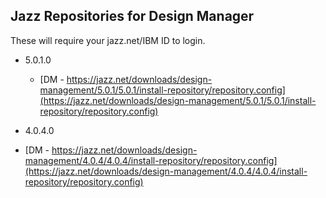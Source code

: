 
## Jazz Repositories for Design Manager

These will require your jazz.net/IBM ID to login.

* 5.0.1.0
  * [DM - https://jazz.net/downloads/design-management/5.0.1/5.0.1/install-repository/repository.config](https://jazz.net/downloads/design-management/5.0.1/5.0.1/install-repository/repository.config)
  

 * 4.0.4.0
  * [DM - https://jazz.net/downloads/design-management/4.0.4/4.0.4/install-repository/repository.config](https://jazz.net/downloads/design-management/4.0.4/4.0.4/install-repository/repository.config)
 





